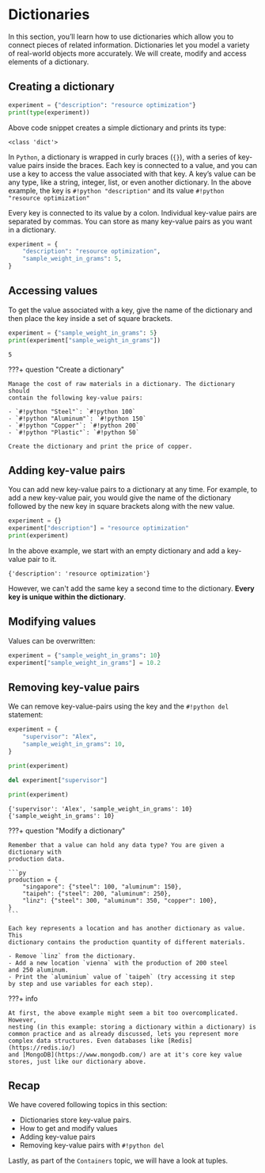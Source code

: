 # Dictionaries

In this section, you’ll learn how to use dictionaries which allow you
to connect pieces of related information. Dictionaries let you model a
variety of real-world objects more accurately. We will create, modify and 
access elements of a dictionary.

## Creating a dictionary

```py
experiment = {"description": "resource optimization"}
print(type(experiment))
```

Above code snippet creates a simple dictionary and prints its type:

```title=">>> Output"
<class 'dict'>
```

In `Python`, a dictionary is wrapped in curly braces (`{}`), with a series 
of key-value pairs inside the braces. Each key is connected to a value, and 
you can use a key to access the value associated with that key. 
A key’s value can be any type, like a string, integer, list, or even 
another dictionary. In the above example, the key is `#!python "description"` 
and its value `#!python "resource optimization"`

Every key is connected to its value by a colon. Individual key-value pairs
are separated by commas. You can store as many key-value pairs as you want in a
dictionary.

```py
experiment = {
    "description": "resource optimization",
    "sample_weight_in_grams": 5,
}
```

## Accessing values

To get the value associated with a key, give the name of the dictionary and
then place the key inside a set of square brackets.

```py
experiment = {"sample_weight_in_grams": 5}
print(experiment["sample_weight_in_grams"])
```

```title=">>> Output"
5
```

???+ question "Create a dictionary"

    Manage the cost of raw materials in a dictionary. The dictionary should 
    contain the following key-value pairs:

    - `#!python "Steel"`: `#!python 100`
    - `#!python "Aluminum"`: `#!python 150`
    - `#!python "Copper"`: `#!python 200`
    - `#!python "Plastic"`: `#!python 50`
  
    Create the dictionary and print the price of copper.

## Adding key-value pairs

You can add new key-value pairs to a dictionary at any time. For example, 
to add a new key-value pair, you would give the name of the dictionary followed
by the new key in square brackets along with the new value.

```py
experiment = {}
experiment["description"] = "resource optimization"
print(experiment)
```

In the above example, we start with an empty dictionary and add a key-value
pair to it.

```title=">>> Output"
{'description': 'resource optimization'}
```

However, we can't add the same key a second time to the dictionary. **Every key
is unique within the dictionary**.

## Modifying values

Values can be overwritten:

```py
experiment = {"sample_weight_in_grams": 10}
experiment["sample_weight_in_grams"] = 10.2
```

## Removing key-value pairs

We can remove key-value-pairs using the key and the `#!python del` statement:

```py hl_lines="8"
experiment = {
    "supervisor": "Alex",
    "sample_weight_in_grams": 10,
}

print(experiment)

del experiment["supervisor"]

print(experiment)
```

```title=">>> Output"
{'supervisor': 'Alex', 'sample_weight_in_grams': 10}
{'sample_weight_in_grams': 10}
```

???+ question "Modify a dictionary"

    Remember that a value can hold any data type? You are given a dictionary with
    production data.
    
    ```py
    production = {
        "singapore": {"steel": 100, "aluminum": 150},
        "taipeh": {"steel": 200, "aluminum": 250},
        "linz": {"steel": 300, "aluminum": 350, "copper": 100},
    }
    ```
    
    Each key represents a location and has another dictionary as value. This
    dictionary contains the production quantity of different materials.
    
    - Remove `linz` from the dictionary.
    - Add a new location `vienna` with the production of 200 steel 
    and 250 aluminum.
    - Print the `aluminium` value of `taipeh` (try accessing it step
    by step and use variables for each step).

???+ info

    At first, the above example might seem a bit too overcomplicated. However, 
    nesting (in this example: storing a dictionary within a dictionary) is 
    common practice and as already discussed, lets you represent more 
    complex data structures. Even databases like [Redis](https://redis.io/)
    and [MongoDB](https://www.mongodb.com/) are at it's core key value
    stores, just like our dictionary above.


## Recap

We have covered following topics in this section:

- Dictionaries store key-value pairs.
- How to get and modify values
- Adding key-value pairs
- Removing key-value pairs with `#!python del`

Lastly, as part of the `Containers` topic, we will have a look at tuples.
